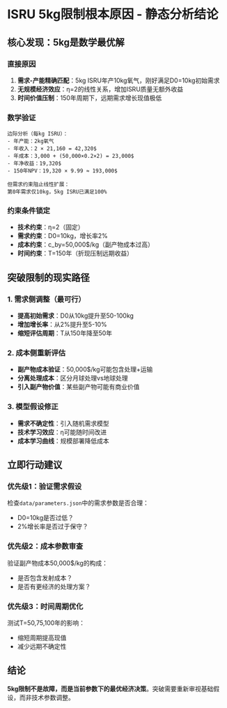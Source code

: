 # ISRU 5kg限制根本原因 - 静态分析结论

## 核心发现：5kg是数学最优解

### 直接原因
1. **需求-产能精确匹配**：5kg ISRU年产10kg氧气，刚好满足D0=10kg初始需求
2. **无规模经济效应**：η=2的线性关系，增加ISRU质量无额外收益
3. **时间价值压制**：150年周期下，远期需求增长现值极低

### 数学验证
```
边际分析（每kg ISRU）：
- 年产能：2kg氧气
- 年收入：2 × 21,160 = 42,320$
- 年成本：3,000 + (50,000×0.2×2) = 23,000$
- 年净收益：19,320$
- 150年NPV：19,320 × 9.99 ≈ 193,000$

但需求约束阻止线性扩展：
第0年需求仅10kg，5kg ISRU已满足100%
```

### 约束条件锁定
- **技术约束**：η=2（固定）
- **需求约束**：D0=10kg，增长率2%
- **成本约束**：c_by=50,000$/kg（副产物成本过高）
- **时间约束**：T=150年（折现压制远期收益）

## 突破限制的现实路径

### 1. 需求侧调整（最可行）
- **提高初始需求**：D0从10kg提升至50-100kg
- **增加增长率**：从2%提升至5-10%
- **缩短评估周期**：T从150年降至50年

### 2. 成本侧重新评估
- **副产物成本验证**：50,000$/kg可能包含处理+运输
- **分离处理成本**：区分月球处理vs地球处理
- **引入副产物价值**：某些副产物可能有商业价值

### 3. 模型假设修正
- **需求不确定性**：引入随机需求模型
- **技术学习效应**：η可能随时间改进
- **成本学习曲线**：规模部署降低成本

## 立即行动建议

### 优先级1：验证需求假设
检查`data/parameters.json`中的需求参数是否合理：
- D0=10kg是否过低？
- 2%增长率是否过于保守？

### 优先级2：成本参数审查
验证副产物成本50,000$/kg的构成：
- 是否包含发射成本？
- 是否有更经济的处理方案？

### 优先级3：时间周期优化
测试T=50,75,100年的影响：
- 缩短周期提高现值
- 减少远期不确定性

## 结论
**5kg限制不是故障，而是当前参数下的最优经济决策**。突破需要重新审视基础假设，而非技术参数调整。